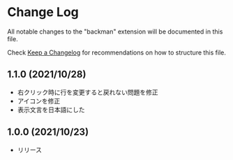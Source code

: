 # Change Log

All notable changes to the "backman" extension will be documented in this file.

Check [Keep a Changelog](http://keepachangelog.com/) for recommendations on how to structure this file.

## 1.1.0 (2021/10/28)

- 右クリック時に行を変更すると戻れない問題を修正  
- アイコンを修正
- 表示文言を日本語にした

## 1.0.0 (2021/10/23)

- リリース